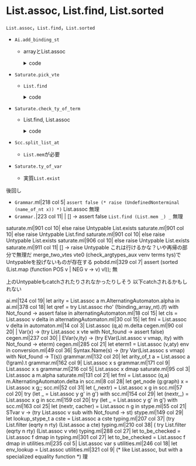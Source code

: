 
List.assoc, List.find, List.sorted
==================================

`List.assoc`，`List.find`，`List.sorted`


+ `Ai.add_binding_st`

  + arrayとList.assoc

    <details><summary>code</summary><!--{{{-->

    ```ocaml
    let add_binding_st f rho qs =
      let rho' = add_index rho 0 in
      let qref = try List.assoc rho' (!binding_array_nt).(f) with Not_found -> assert false in
      qref := merge_and_unify compare qs !qref
    ```

    </details><!--}}}-->

+ `Saturate.pick_vte`

  + `List.find`

    <details><summary>code</summary><!--{{{-->

    ```ocaml
    let pick_vte ity ity_vte_list =
      try
        snd(List.find (fun (ity',_vte)-> subtype ity' ity) ity_vte_list )
      with Not_found -> raise Untypable
    ```

    </details><!--}}}-->

+ `Saturate.check_ty_of_term`

  + List.find, List.assoc

    <details><summary>code</summary><!--{{{-->

    ```ocaml
    let rec check_ty_of_term venv term ity =
      match term with
      | App(_,_) ->
          let (h,terms) = Grammar.decompose_term term in
          let tyss = match_head_types h venv (List.length terms) ity in
          let vte = check_argtypes venv terms tyss in vte
      | Var(v) ->
          begin try
            let ity1 = List.find (fun ity1 -> subtype ity1 ity) (ty_of_var venv v) in
                       ^^^^^^^^^
            [(v, [ity1])]
          with
            Not_found -> raise Untypable
          end
      | T(a) ->
          let q = codom_of_ity ity in
          if List.exists (fun ity1 -> subtype ity1 ity) (ty_of_t_q a q)
             ^^^^^^^^^^^
          then []
          else raise Untypable
      | NT(f) ->
          let q = codom_of_ity ity in
          if List.exists (fun ity1 -> subtype ity1 ity) (ty_of_nt_q f q)
             ^^^^^^^^^^^
          then []
          else raise Untypable
    ```

    </details><!--}}}-->

+ `Scc.split_list_at`
  + `List.mem`が必要

+ `Saturate.ty_of_var`
  + 実質`List.exist`

後回し

+ `Grammar`.ml|218 col 5| `assert false (* raise (UndefinedNonterminal (name_of_nt x)) *)`
  List.assoc 無理
+ `Grammar.`|223 col 11| | [] -> assert false
  `List.find (List.mem _) _` 無理

saturate.ml|901 col 10| else raise Untypable
  List.exists
saturate.ml|901 col 10| else raise Untypable
  List.find
saturate.ml|901 col 10| else raise Untypable
  List.exists
saturate.ml|906 col 10| else raise Untypable
  List.exists
saturate.ml|911 col 11| [] -> raise Untypable
  これは行けるかな？いや再帰の部分で無理だ
  merge_two_vtes vte0 (check_argtypes_aux venv terms tys)でUntypableを投げないものが存在する
pobdd.ml|329 col 7| assert (sorted (List.map (function POS v | NEG v -> v) vl));
  無

上のUntypableもcatchされたりされなかったりしそう
以下catchされるかもしれない

ai.ml|124 col 19| let arity = List.assoc a m.AlternatingAutomaton.alpha in
ai.ml|378 col 18| let qref = try List.assoc rho' (!binding_array_nt).(f) with Not_found -> assert false in
alternatingAutomaton.ml|18 col 15| let cls = List.assoc v delta in
alternatingAutomaton.ml|30 col 15| let fml = List.assoc v delta in
automaton.ml|14 col 3| List.assoc (q,a) m.delta
cegen.ml|90 col 20| | Var(x) -> (try List.assoc x vte with Not_found -> assert false)
cegen.ml|237 col 30| | EVar(v,ity) -> (try EVar(List.assoc v vmap, ity) with Not_found -> eterm)
cegen.ml|285 col 21| let eterm1 = List.assoc (v,aty) env in
conversion.ml|49 col 36| Syntax.Name(s) -> (try Var(List.assoc s vmap) with Not_found -> T(s))
grammar.ml|132 col 20| let arity_of_t a = List.assoc a (!gram).t
grammar.ml|162 col 9| List.assoc x s
grammar.ml|171 col 9| List.assoc x s
grammar.ml|216 col 5| List.assoc x dmap
saturate.ml|95 col 3| List.assoc a m.alpha
saturate.ml|131 col 21| let fml = List.assoc (q,a) m.AlternatingAutomaton.delta in
scc.ml|8 col 28| let get_node (g:graph) x = List.assoc x g;;
scc.ml|52 col 31| let (_,_,nextr) = List.assoc x g in
scc.ml|57 col 20| try (let _ = List.assoc y g' in g') with
scc.ml|154 col 29| let (nextr,_) = List.assoc x g in
scc.ml|159 col 20| try (let _ = List.assoc y g' in g') with
scc.ml|163 col 25| let (nextr, cacher) = List.assoc n g in
stype.ml|55 col 21| STvar v -> (try List.assoc v sub with Not_found -> st)
stype.ml|149 col 29| let lookup_stype_t a cste = List.assoc a cste
typing.ml|207 col 37| (try List.filter (eqrty n rty) (List.assoc a cte)
typing.ml|210 col 38| ( try List.filter (eqrty n rty) (List.assoc v vte)
typing.ml|288 col 27| let to_be_checked = List.assoc f dmap in
typing.ml|301 col 27| let to_be_checked = List.assoc f dmap in
utilities.ml|235 col 5| List.assoc var s
utilities.ml|246 col 18| let env_lookup = List.assoc
utilities.ml|321 col 9| (* like List.assoc, but with a specialized equality function *)
理
